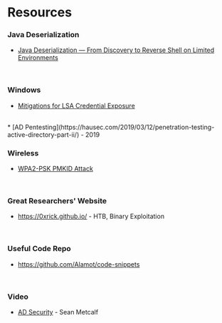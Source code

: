 # Resources

### Java Deserialization
* [Java Deserialization — From Discovery to Reverse Shell on Limited Environments](https://medium.com/abn-amro-red-team/java-deserialization-from-discovery-to-reverse-shell-on-limited-environments-2e7b4e14fbef)
<br />

### Windows
* [Mitigations for LSA Credential Exposure](https://thedefensedude.wordpress.com/2016/07/19/mitigations-for-lsa-credential-exposure-part-1-plain-text-passwords/#comments)
<br />
* [AD Pentesting](https://hausec.com/2019/03/12/penetration-testing-active-directory-part-ii/) - 2019

### Wireless
* [WPA2-PSK PMKID Attack](http://www.jackson-t.ca/)
<br />

### Great Researchers' Website
* https://0xrick.github.io/ - HTB, Binary Exploitation
<br />


### Useful Code Repo
* https://github.com/Alamot/code-snippets
<br />


### Video
* [AD Security](https://www.youtube.com/watch?v=git1a6cu048&feature=youtu.be) - Sean Metcalf


